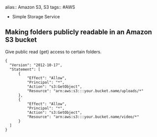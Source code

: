 ---
---

alias:: Amazon S3, S3
tags:: #AWS

- Simple Storage Service
## Making folders publicly readable in an Amazon S3 bucket
Give public read (get) access to certain folders.

```
{
  "Version": "2012-10-17",
  "Statement": [
      {
          "Effect": "Allow",
          "Principal": "*",
          "Action": "s3:GetObject",
          "Resource": "arn:aws:s3:::your.bucket.name/uploads/*"
      },
      {
          "Effect": "Allow",
          "Principal": "*",
          "Action": "s3:GetObject",
          "Resource": "arn:aws:s3:::your.bucket.name/video/*"
      }
  ]
}
```